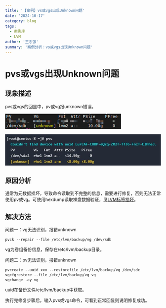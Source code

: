 ```yaml
---
title: '【案例】vs或vgs出现Unknown问题'
date: '2024-10-17'
category: blog
tags:
  - 案例库
  - LVM
author: '王志强'
summary: '案例分析：vs或vgs出现Unknown问题'
---
```


# pvs或vgs出现Unknown问题

## 现象描述

pvs或vgs的回显中，pv或vg报unknown错误。

![](./figures/pvs-1.png)

![](./figures/pvs-2.png)

## 原因分析

通常为元数据损坏，导致命令读取到不完整的信息，需要进行修复，否则无法正常使用pv或vg。可使用hexdump读取裸盘数据验证，见[LVM标签损坏](./LVM标签损坏.md)。

## 解决方法

问题一：vg无法识别，报错unknown

```
pvck --repair --file /etc/lvm/backup/vg /dev/sdb
```

vg为卷组备份信息，保存在/etc/lvm/backup目录。

问题二：pv无法识别，报错unknown

```
pvcreate --uuid xxx --restorefile /etc/lvm/backup/vg /dev/sdc
vgcfgrestore --file /etc/lvm/backup/vg vg
vgchange -ay vg
```

uuid在备份文件/etc/lvm/backup中获取。

执行完修复步骤后，输入pvs或vgs命令，可看到正常回显则说明修复成功。
